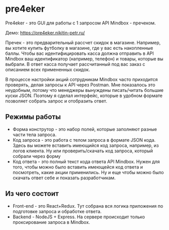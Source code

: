 # pre4eker
Pre4eker - это GUI для работы с 1 запросом API Mindbox - пречеком.

Демо: https://pre4eker.nikitin-petr.ru/

Пречек - это предварительный рассчет скидок в магазине. Например, вы хотите купить футболку в магазине, где у вас есть накопленные баллы. Чтобы вас идентифицировать касса должна отправить в API Mindbox ваш идентификатор (например, телефон) и товары, которые вы выбрали. В ответ касса получает рассчитанный под вас заказ с описанием всех примененных скидок.

В процессе настройки акций сотрудникам Mindbox часто приходится проверять, делая запросы к API через Postman. Мне показалось это неудобным, потому что менеджеры вынуждены писать/читать большие куски JSON. Поэтому я сделал интерфейс, которые в удобном формате позволяет собрать запрос и отобразить ответ. 

## Режимы работы
- Форма конструтор - это набор полей, которые заполняют разные части тела запроса. 
- Код запроса - это работа с телом запроса в формате JSON кода. Здесь вы можете вставить имеющийся код запроса, например, из логов клиента. Ну или проверить/скачать код запроса, который собрали через форму
- Код ответа - это полный текст кода ответа  API Mindbox. Нужен для того, чтобы можно было вставить имеющейся код ответа и посмотреть, какие акции применились. Ну и еще чтобы можно было скачать ответ себе и показать разработчикам. 

## Из чего состоит
- Front-end - это React+Redux. Тут собрана вся логика приложения по подготовке запроса и обработке ответа. 
- Backend - NodeJS + Express. На сервере происходит только проксирование запроса в Mindbox. 


